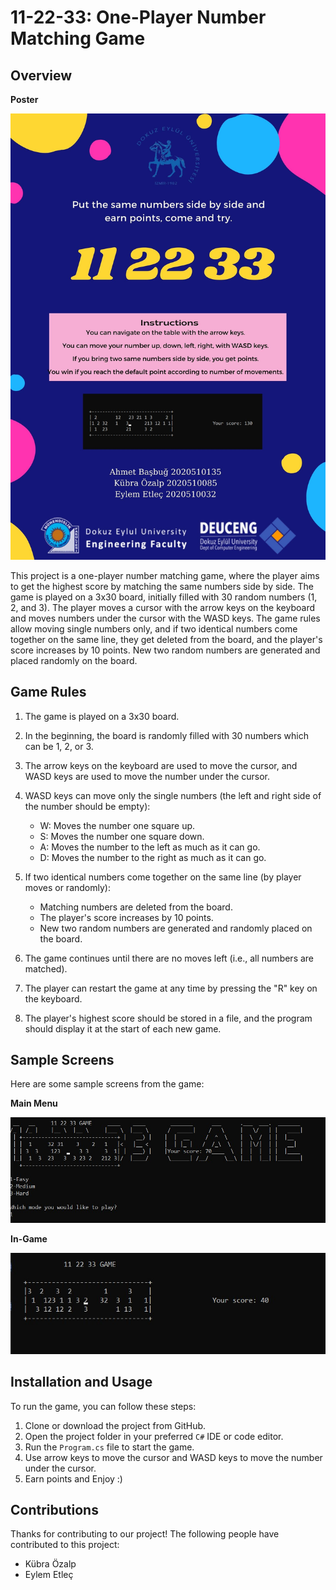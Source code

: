 # 11-22-33: One-Player Number Matching Game

## Overview


**Poster**

![poster](https://github.com/basbugahmet/112233-Game/blob/main/poster.jpg)

This project is a one-player number matching game, where the player aims to get the highest score by matching the same numbers side by side. The game is played on a 3x30 board, initially filled with 30 random numbers (1, 2, and 3). The player moves a cursor with the arrow keys on the keyboard and moves numbers under the cursor with the WASD keys. The game rules allow moving single numbers only, and if two identical numbers come together on the same line, they get deleted from the board, and the player's score increases by 10 points. New two random numbers are generated and placed randomly on the board.

## Game Rules

1.  The game is played on a 3x30 board.

2.  In the beginning, the board is randomly filled with 30 numbers which can be 1, 2, or 3.

3.  The arrow keys on the keyboard are used to move the cursor, and WASD keys are used to move the number under the cursor.

4.  WASD keys can move only the single numbers (the left and right side of the number should be empty):
    -   W: Moves the number one square up.
    -   S: Moves the number one square down.
    -   A: Moves the number to the left as much as it can go.
    -   D: Moves the number to the right as much as it can go.

5.  If two identical numbers come together on the same line (by player moves or randomly):
    -   Matching numbers are deleted from the board.
    -   The player's score increases by 10 points.
    -   New two random numbers are generated and randomly placed on the board.

6.  The game continues until there are no moves left (i.e., all numbers are matched).
    
7.  The player can restart the game at any time by pressing the "R" key on the keyboard.
    
8.  The player's highest score should be stored in a file, and the program should display it at the start of each new game.

## Sample Screens

Here are some sample screens from the game:

**Main Menu**

![mainMenu](https://github.com/basbugahmet/112233-Game/blob/main/SampleScreenshots/mainMenu.jpg)






**In-Game**

![inGame](https://github.com/basbugahmet/112233-Game/blob/main/SampleScreenshots/inGame.jpg)


## Installation and Usage

To run the game, you can follow these steps:

1.  Clone or download the project from GitHub.
2.  Open the project folder in your preferred `C#` IDE or code editor.
3.  Run the `Program.cs` file to start the game.
4.  Use arrow keys to move the cursor and WASD keys to move the number under the cursor.
5. Earn points and Enjoy :)


## Contributions
Thanks  for  contributing  to  our  project! The  following  people  have  contributed  to  this  project: 


- Kübra Özalp
- Eylem Etleç
